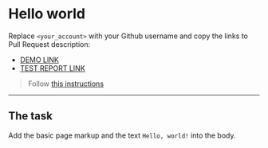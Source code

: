 # Hello world
Replace `<your_account>` with your Github username and copy the links to Pull Request description:
- [DEMO LINK](https://github.com/Vadym-Mishchenko/layout_hello-world/)
- [TEST REPORT LINK](https://github.com/Vadym-Mishchenko/layout_hello-world/report/html_report/)

> Follow [this instructions](https://mate-academy.github.io/layout_task-guideline/#how-to-solve-the-layout-tasks-on-github)
___

## The task
Add the basic page markup and the text `Hello, world!` into the body.
